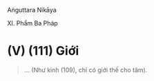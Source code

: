 Aṅguttara Nikāya

XI. Phẩm Ba Pháp

# (V) (111) Giới

> ... (Như kinh (109), chỉ có giới thế cho tâm).

